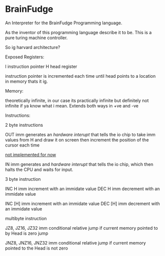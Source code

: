 # BrainFudge

An Interpreter for the BrainFudge Programming language.

As the inventor of this programming language
describe it to be. This is a pure turing machine controller.

So ig harvard architecture?

Exposed Registers:

I	instruction pointer
H	head register

instruction pointer is incremented each time until
head points to a location in memory thats it ig.

Memory:

theoretically infinite, in our case its practically infinite
but definitely not infinite if ya know what i mean.
Extends both ways in +ve and -ve

Instructions:

2 byte instructions

OUT imm	generates an _hardware interupt_ that tells the
	io chip to take imm values from H and draw it on screen
	then increment the position of the cursor each time

<u>not implemented for now</u>

IN  imm generates and _hardware interupt_ that tells the
	io chip, which then halts the CPU and waits for input.

3 byte instruction

INC H imm		increment with an immidate value
DEC H imm		decrement with an immidate value

INC [H] imm		increment with an immidate value
DEC [H] imm		decrement with an immidate value

multibyte instruction

JZ8, JZ16, JZ32 imm    	conditional relative jump if current
			memory pointed to by Head is
			zero jump

JNZ8, JNZ16, JNZ32 imm    conditional relative jump if current
			  memory pointed to the Head is
			  not zero
